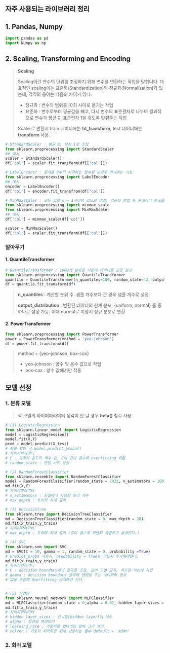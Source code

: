 ## 자주 사용되는 라이브러리 정리

## 1. Pandas, Numpy

```python
import pandas as pd
import Numpy as np
```

## 2. Scaling, Transforming and Encoding

> **Scaling**
>
> Scaling이란 변수의 단위를 조정하기 위해 변수를 변환하는 작업을 말합니다. 대표적인 scaling에는 표준화(Standardization)와 정규화(Normalization)가 있는데, 각각의 용어는 다음의 차이가 있다.
>
> - 정규화 : 변수의 범위를 [0,1] 사이로 옮기는 작업
> - 표준화 : 변수로부터 평균값을 빼고, 다시 변수의 표준편차로 나누어 결과적으로 변수가 평균 0, 표준편차 1을 갖도록 맞춰주는 작업
>
> Scaler로 변환시 train 데이터에는 **fit_transform**, test 데이터에는 **transform** 사용.

```python
# StandardScaler : 평균 0, 분산 1로 조정
from sklearn.proprecessing import StandardScaler
## 예시
scaler = StandardScaler()
df['col'] = scaler.fit_transform(df[['col']])

# LabelEncoder : 문자를 0부터 시작하는 정수형 숫자로 바꿔주는 기능
from sklearn.proprecessing import LabelEncoder
## 예시
encoder = LabelEncoder()
df['col'] = encoder.fit_transfrom(df['col'])

# MinMaxScaler : 모든 값을 0 ~ 1사이의 값으로 변경, 정규화 방법 중 원데이터 분포를 유지하면서 정규화
from sklearn.proprecessing import minmax_scale
from sklearn.proprecessing import MinMaxScaler
## 예시
df['col'] = minmax_scale(df['col'])

scaler = MinMaxScaler()
df['col'] = scaler.fit_transform(df[['col']])
```
### 알아두기

#### 1. QuantileTransformer

```python
# QuantileTransformer : 1000개 분위를 사용해 데이터를 균등 분포
from sklearn.preprocessing import QuantileTransformer
quantile = QuantileTransformer(n_quantiles=100, random_state=42, output_distribution='normal')
df = quantile.fit_transform(df)
```

> **n_quantiles** : 계산할 분위 수. 샘플 개수보다 큰 경우 샘플 개수로 설정
>
> **output_distribution**  : 변환된 데이터의 한계 분포, {uniform, normal} 둘 중 하나로 설정 가능. 이때 normal로 지정시 정규 분포로 변환

#### 2. PowerTransformer

```python
from sklearn.preprocessing import PowerTransformer
power = PowerTransformer(method = 'yeo-johnson')
df = power.fit_transform(df)
```

> method = {yeo-johnson, box-cox}
>
> - yeo-johnson : 양수 및 음수 값으로 작업
> - box-cox : 양수 값에서만 작동





## 모델 선정
### 1. 분류 모델

> 각 모델의 하이퍼파라미터 생각이 안 날 경우 **help()** 함수 사용

```python
# (1) LogisticRegression
from sklearn.linear_model import LogisticRegression
model = LogisticRegression()
model.fit(X,Y)
pred = model.predict(X_test)
# 확률 확인 시 model.predict_proba()
# 하이퍼파라미터
# C : 규칙의 강도의 역수 값, C의 값이 클수록 overfitting 위험
# random_state : 랜덤 시드 생성

# (2) RandomForestClassifier
from sklearn.ensemble import RandomForestClassifier
model = RandomForestClassifier(random_state = 2022, n_estimators = 100, max_depth = 10)
md.fit(X,Y)
# 하이퍼파라미터
# n_estimators : 모델에서 사용할 트리 개수
# max_depth : 트리의 최대 깊이

# (3) DecisionTree
from sklearn.tree import DecisionTreeClassifier
md = DecisionTreeClassifier(random_state = 0, max_depth = 20)
md.fit(x_train,y_train)
# 하이퍼파라미터
# max_depth : 트리의 최대 깊이 (값이 클수록 모델의 복잡도가 올라간다.)

# (4) SVC
from sklearn.svm import SVC
md = SVC(C = 10, gamma = 1, random_state = 0, probability =True)
# predict_proba 사용시, probability = True는 반드시 추가해야한다.
md.fit(x_train,y_train)
# 하이퍼파라미터
# C : decision boundary에의 굴곡을 조절, 값이 크면 굴곡, 작으면 직선에 가깝
# gamma : decision boundary 굴곡에 영향을 주는 데이터의 범위
# 값을 조절해 Overfitting 방지해야 한다.


# (5) 신경망
from sklearn.neural_network import MLPClassifier
md = MLPClassifier(random_state = 0,alpha = 0.02, hidden_layer_sizes = [100])
md.fit(x_train,y_train)
# 하이퍼파라미터
# hidden_layer_sizes : 은닉층(hidden layer)의 개수
# alpha : 정규화 파라미터
# learning_rate : 가중치를 업데이트 할때 크기 제어
# solver : 가중치 최적화를 위해 사용하는 함수 default = 'adam'
```


### 2. 회귀 모델

```python

```

